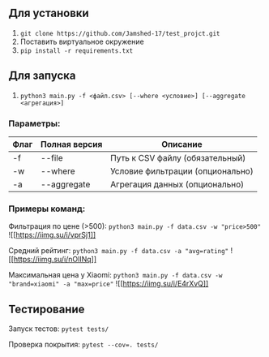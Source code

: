 ## Для установки

1. ```git clone https://github.com/Jamshed-17/test_projct.git```
2. Поставить виртуальное окружение
3. ```pip install -r requirements.txt```

## Для запуска
1. ```python3 main.py -f <файл.csv> [--where <условие>] [--aggregate <агрегация>]```

### Параметры:

| Флаг | Полная версия | Описание                         |
| ---- | ------------- | -------------------------------- |
| -f   | --file        | Путь к CSV файлу (обязательный)  |
| -w   | --where       | Условие фильтрации (опционально) |
| -a   | --aggregate   | Агрегация данных (опционально)   |


### Примеры команд:
Фильтрация по цене (>500):
```python3 main.py -f data.csv -w "price>500"```
![[https://iimg.su/i/vprSj1]]


Средний рейтинг:
```python3 main.py -f data.csv -a "avg=rating"```
![[https://iimg.su/i/nOlINq]]


Максимальная цена у Xiaomi:
```python3 main.py -f data.csv -w "brand=xiaomi" -a "max=price"```
![[https://iimg.su/i/E4rXvQ]]

## Тестирование
Запуск тестов:
```pytest tests/```

Проверка покрытия:
```pytest --cov=. tests/```